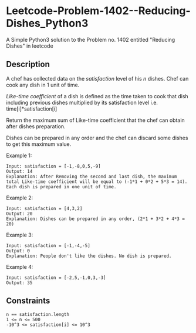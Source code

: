 # Leetcode-Problem-1402--Reducing-Dishes_Python3
A Simple Python3 solution to the Problem no. 1402 entitled "Reducing Dishes" in leetcode

## Description

A chef has collected data on the _satisfaction_ level of his _n_ dishes. Chef can cook any dish in 1 unit of time.

_Like-time coefficient_ of a dish is defined as the time taken to cook that dish including previous dishes multiplied by its satisfaction level  i.e.  time[i]*satisfaction[i]

Return the maximum sum of Like-time coefficient that the chef can obtain after dishes preparation.

Dishes can be prepared in any order and the chef can discard some dishes to get this maximum value.

 

Example 1:
    
    Input: satisfaction = [-1,-8,0,5,-9]
    Output: 14
    Explanation: After Removing the second and last dish, the maximum total Like-time coefficient will be equal to (-1*1 + 0*2 + 5*3 = 14). Each dish is prepared in one unit of time.

Example 2:

    Input: satisfaction = [4,3,2]
    Output: 20
    Explanation: Dishes can be prepared in any order, (2*1 + 3*2 + 4*3 = 20)

Example 3:

    Input: satisfaction = [-1,-4,-5]
    Output: 0
    Explanation: People don't like the dishes. No dish is prepared.

Example 4:

    Input: satisfaction = [-2,5,-1,0,3,-3]
    Output: 35


## Constraints

    n == satisfaction.length
    1 <= n <= 500
    -10^3 <= satisfaction[i] <= 10^3
